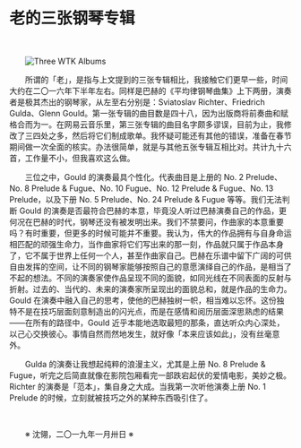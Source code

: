 # 老的三张钢琴专辑

&emsp;&emsp;

&emsp;&emsp;![Three WTK Albums](https://github.com/voyageplanet/plan42/blob/master/99_file/01_img/20190130-three-WTK-albums.png)

&emsp;&emsp;所谓的「老」，是指与上文提到的三张专辑相比，我接触它们更早一些，时间大约在二〇一六年下半年左右。同样是巴赫的《平均律钢琴曲集》上下两册，演奏者是极其杰出的钢琴家，从左至右分别是：Sviatoslav Richter、Friedrich Gulda、Glenn Gould。第一张专辑的曲目数是四十八，因为出版商将前奏曲和赋格合而为一。在网易云音乐里，第三张专辑的曲目名字颇多谬误，目前为止，我修改了三四处之多，然后将它们制成歌单。我怀疑可能还有其他的错误，准备在春节期间做一次全面的核实。办法很简单，就是与其他五张专辑互相比对。共计九十六首，工作量不小，但我喜欢这么做。

&emsp;&emsp;三位之中，Gould 的演奏最具个性化。代表曲目是上册的 No. 2 Prelude、No. 8 Prelude & Fugue、No. 10 Fugue、No. 12 Prelude & Fugue、No. 13 Prelude，以及下册 No. 5 Prelude、No. 24 Prelude & Fugue 等等。我们无法判断 Gould 的演奏是否最符合巴赫的本意，毕竟没人听过巴赫演奏自己的作品，更何况在巴赫的时代，钢琴还没有被发明出来。我们不禁要问，作曲家的本意重要吗？有时重要，但更多的时候可能并不重要。我认为，伟大的作品拥有与自身命运相匹配的顽强生命力，当作曲家将它们写出来的那一刻，作品就只属于作品本身了，它不属于世界上任何一个人，甚至作曲家自己。巴赫在乐谱中留下广阔的可供自由发挥的空间，让不同的钢琴家能够按照自己的意愿演绎自己的作品，是相当了不起的想法。不同的演奏家使作品呈现不同的面貌，如同光线在不同表面的反射与折射。过去的、当代的、未来的演奏家所呈现出的面貌总和，就是作品的生命力。Gould 在演奏中融入自己的思考，使他的巴赫独树一帜，相当难以忘怀。这份独特不是在技巧层面刻意制造出的闪光点，而是在感情和阅历层面深思熟虑的结果——在所有的路径中，Gould 近乎本能地选取最短的那条，直达听众内心深处，以己心交换彼心。事情自然而然地发生，就好像「本来应该如此」，没有丝毫意外。

&emsp;&emsp;Gulda 的演奏让我想起纯粹的浪漫主义，尤其是上册 No. 8 Prelude & Fugue，听完之后简直就像在影院包厢看完一部跌宕起伏的爱情电影，美妙之极。Richter 的演奏是「范本」，集自身之大成。当我第一次听他演奏上册 No. 1 Prelude 的时候，立刻就被技巧之外的某种东西吸引住了。

&emsp;&emsp;

&emsp;&emsp;※ 沈翎，二〇一九年一月卅日 ※